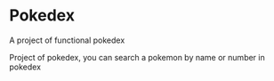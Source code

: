# Pokedex
A project of functional pokedex

Project of pokedex, you can search a pokemon by name or number in pokedex
